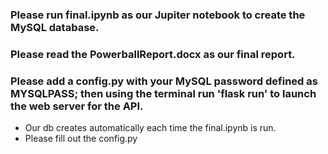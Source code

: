 ### Please run final.ipynb as our Jupiter notebook to create the MySQL database.

### Please read the PowerballReport.docx as our final report.

### Please add a config.py with your MySQL password defined as MYSQLPASS; then using the terminal run 'flask run' to launch the web server for the API.

* Our db creates automatically each time the final.ipynb is run.
* Please fill out the config.py